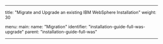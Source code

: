 ---

title: "Migrate and Upgrade an existing IBM WebSphere Installation"
weight: 30

menu:
  main:
    name: "Migration"
    identifier: "installation-guide-full-was-upgrade"
    parent: "installation-guide-full-was"

---